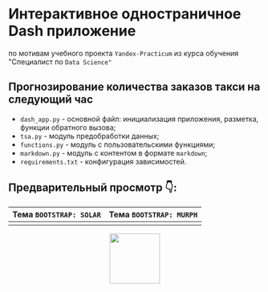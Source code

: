 # Интерактивное одностраничное Dash приложение
по мотивам учебного проекта `Yandex-Practicum` из курса обучения "Специалист по `Data Science"`
## Прогнозирование количества заказов такси на следующий час
- `dash_app.py` - основной файл: инициализация приложения, разметка, функции обратного вызова;
- `tsa.py` - модуль предобработки данных;
- `functions.py` - модуль с пользовательскими функциями;
- `markdown.py` - модуль с контентом в формате `markdown`;
- `requirements.txt` - конфигурация зависимостей.

## Предварительный просмотр 👇:

| Тема `BOOTSTRAP: SOLAR` | Тема `BOOTSTRAP: MURPH` |
|------------------|----------------------|
| [](https://github.com/UsilaDobry/Time_Series_Dash_app/blob/master/assets/preview_tsa_dash_1_solar.png) | [](https://github.com/UsilaDobry/Time_Series_Dash_app/blob/master/assets/preview_tsa_dash_1_murph.png) |



<div id="header" align="center">
  <img src="https://media.giphy.com/media/gjrYDwbjnK8x36xZIO/giphy.gif" width="100"/>
</div>

